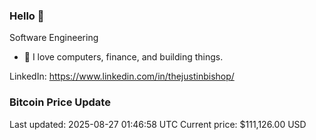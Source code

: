 ### Hello 🤙  

Software Engineering

- 🔭 I love computers, finance, and building things.
  
LinkedIn: https://www.linkedin.com/in/thejustinbishop/  




























































































































































































































































































































































































































































































































































































































































































































































































































































































































































































































### Bitcoin Price Update
Last updated: 2025-08-27 01:46:58 UTC
Current price: $111,126.00 USD
